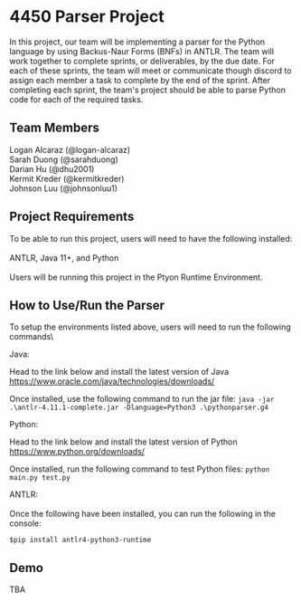 # 4450 Parser Project

In this project, our team will be implementing a parser for the Python language by using Backus-Naur Forms (BNFs) in ANTLR. The team will work together to complete sprints, or deliverables, by the due date. For each of these sprints, the team will meet or communicate though discord to assign each member a task to complete by the end of the sprint. After completing each sprint, the team's project should be able to parse Python code for each of the required tasks.

## Team Members

Logan Alcaraz (@logan-alcaraz)\
Sarah Duong (@sarahduong)\
Darian Hu (@dhu2001)\
Kermit Kreder (@kermitkreder)\
Johnson Luu (@johnsonluu1)

## Project Requirements

To be able to run this project, users will need to have the following installed:\
\
ANTLR, Java 11+, and Python\
\
Users will be running this project in the Ptyon Runtime Environment.

## How to Use/Run the Parser

To setup the environments listed above, users will need to run the following commands\

Java:

Head to the link below and install the latest version of Java
https://www.oracle.com/java/technologies/downloads/

Once installed, use the following command to run the jar file:
```java -jar .\antlr-4.11.1-complete.jar -Dlanguage=Python3 .\pythonparser.g4```

Python:

Head to the link below and install the latest version of Python
https://www.python.org/downloads/

Once installed, run the following command to test Python files:
```python main.py test.py```

ANTLR:\
\
Once the following have been installed, you can run the following in the console:

```
$pip install antlr4-python3-runtime
```

## Demo

TBA
